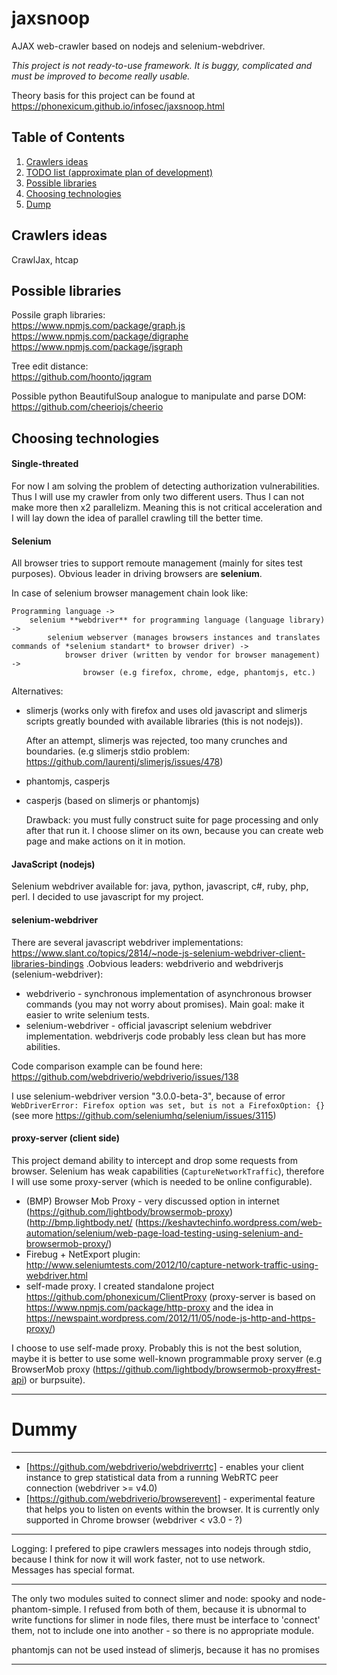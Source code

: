 # jaxsnoop
AJAX web-crawler based on nodejs and selenium-webdriver.

*This project is not ready-to-use framework. It is buggy, complicated and must be improved to become really usable.*

Theory basis for this project can be found at https://phonexicum.github.io/infosec/jaxsnoop.html

## Table of Contents

1. [Crawlers ideas](#crawlers-ideas)
1. [TODO list (approximate plan of development)](#todo-list)
1. [Possible libraries](#possible-libraries)
1. [Choosing technologies](#choosing-technologies)
1. [Dump](#dump)

## Crawlers ideas

CrawlJax, htcap

## Possible libraries

Possile graph libraries:  
https://www.npmjs.com/package/graph.js  
https://www.npmjs.com/package/digraphe  
https://www.npmjs.com/package/jsgraph

Tree edit distance:  
https://github.com/hoonto/jqgram

Possible python BeautifulSoup analogue to manipulate and parse DOM:  
https://github.com/cheeriojs/cheerio

## Choosing technologies

#### Single-threated

For now I am solving the problem of detecting authorization vulnerabilities. Thus I will use my crawler from only two different users. Thus I can not make more then x2 parallelizm. Meaning this is not critical acceleration and I will lay down the idea of parallel crawling till the better time.

#### Selenium

All browser tries to support remoute management (mainly for sites test purposes). Obvious leader in driving browsers are **selenium**.

In case of selenium browser management chain look like:

    Programming language ->
        selenium **webdriver** for programming language (language library) ->
            selenium webserver (manages browsers instances and translates commands of *selenium standart* to browser driver) ->
                browser driver (written by vendor for browser management) ->
                    browser (e.g firefox, chrome, edge, phantomjs, etc.)

Alternatives:
* slimerjs (works only with firefox and uses old javascript and slimerjs scripts greatly bounded with available libraries (this is not nodejs)).

    After an attempt, slimerjs was rejected, too many crunches and boundaries. (e.g slimerjs stdio problem: https://github.com/laurentj/slimerjs/issues/478)

* phantomjs, casperjs
* casperjs (based on slimerjs or phantomjs)
    
    Drawback: you must fully construct suite for page processing and only after that run it. I choose slimer on its own, because you can create web page and make actions on it in motion.

#### JavaScript (nodejs)

Selenium webdriver available for: java, python, javascript, c#, ruby, php, perl.
I decided to use javascript for my project.

#### selenium-webdriver

There are several javascript webdriver implementations: https://www.slant.co/topics/2814/~node-js-selenium-webdriver-client-libraries-bindings .Oobvious leaders: webdriverio and webdriverjs (selenium-webdriver):

* webdriverio - synchronous implementation of asynchronous browser commands (you may not worry about promises). Main goal: make it easier to write selenium tests.
* selenium-webdriver - official javascript selenium webdriver implementation. webdriverjs code probably less clean but has more abilities.

Code comparison example can be found here: https://github.com/webdriverio/webdriverio/issues/138

I use selenium-webdriver version "3.0.0-beta-3", because of error `WebDriverError: Firefox option was set, but is not a FirefoxOption: {}` (see more https://github.com/seleniumhq/selenium/issues/3115)

#### proxy-server (client side)

This project demand ability to intercept and drop some requests from browser. Selenium has weak capabilities (`CaptureNetworkTraffic`), therefore I will use some proxy-server (which is needed to be online configurable).

* (BMP) Browser Mob Proxy - very discussed option in internet (https://github.com/lightbody/browsermob-proxy) (http://bmp.lightbody.net/ (https://keshavtechinfo.wordpress.com/web-automation/selenium/web-page-load-testing-using-selenium-and-browsermob-proxy/)
* Firebug + NetExport plugin: http://www.seleniumtests.com/2012/10/capture-network-traffic-using-webdriver.html
* self-made proxy. I created standalone project https://github.com/phonexicum/ClientProxy (proxy-server is based on https://www.npmjs.com/package/http-proxy and the idea in https://newspaint.wordpress.com/2012/11/05/node-js-http-and-https-proxy/)

I choose to use self-made proxy. Probably this is not the best solution, maybe it is better to use some well-known programmable proxy server (e.g BrowserMob proxy (https://github.com/lightbody/browsermob-proxy#rest-api) or burpsuite).

---

# Dummy

---

* [https://github.com/webdriverio/webdriverrtc] - enables your client instance to grep statistical data from a running WebRTC peer connection (webdriver >= v4.0)
* [https://github.com/webdriverio/browserevent] - experimental feature that helps you to listen on events within the browser. It is currently only supported in Chrome browser (webdriver < v3.0 - ?)

---

Logging:
I prefered to pipe crawlers messages into nodejs through stdio, because I think for now it will work faster, not to use network.  
Messages has special format.

---

The only two modules suited to connect slimer and node: spooky and node-phantom-simple. I refused from both of them, because it is ubnormal to write functions for slimer in node files, there must be interface to 'connect' them, not to include one into another - so there is no appropriate module.

phantomjs can not be used instead of slimerjs, because it has no promises

---
